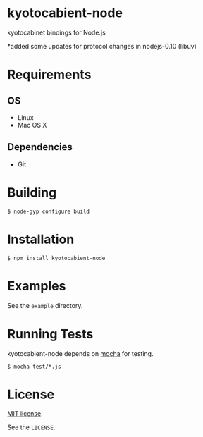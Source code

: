 # kyotocabient-node
kyotocabinet bindings for Node.js

 *added some updates for protocol changes in nodejs-0.10 (libuv) 


# Requirements

## OS

- Linux
- Mac OS X

## Dependencies

- Git


# Building

    $ node-gyp configure build


# Installation

    $ npm install kyotocabient-node


# Examples

See the `example` directory.


# Running Tests

kyotocabient-node depends on [mocha](http://visionmedia.github.com/mocha/) for testing.

    $ mocha test/*.js


# License

[MIT license](http://www.opensource.org/licenses/mit-license.php).

See the `LICENSE`.
